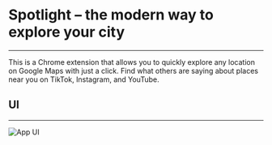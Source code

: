 # Spotlight – the modern way to explore your city
---

This is a Chrome extension that allows you to quickly explore any location on Google Maps with just a click. Find what others are saying about places near you on TikTok, Instagram, and YouTube.

## UI
---

![App UI](https://i.imgur.com/SWsNc2y.png)
